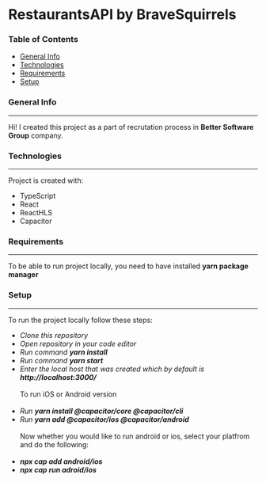 # RestaurantsAPI by BraveSquirrels



### Table of Contents
* [General Info](#generalinfo)
* [Technologies](#technologies)
* [Requirements](#requirements)
* [Setup](#setup)

### General Info
-----------------
Hi! I created this project as a part of recrutation process in **Better Software Group** company.

### Technologies
-----------------
Project is created with:
* TypeScript
* React
* ReactHLS
* Capacitor

### Requirements
-----------------
To be able to run project locally, you need to have installed **yarn package manager**

### Setup
-----------------
To run the project locally follow these steps:
* *Clone this repository*
* *Open repository in your code editor*
* *Run command **yarn install***
* *Run command **yarn start***
* *Enter the local host that was created which by default is **http://localhost:3000/***
<br></br>
To run iOS or Android version
<br></br>
* *Run **yarn install  @capacitor/core @capacitor/cli***
* *Run **yarn add @capacitor/ios @capacitor/android***
<br></br>
Now whether you would like to run android or ios, select your platfrom and do the following:
<br></br>
* ***npx cap add android/ios***
* ***npx cap run adroid/ios*** 
